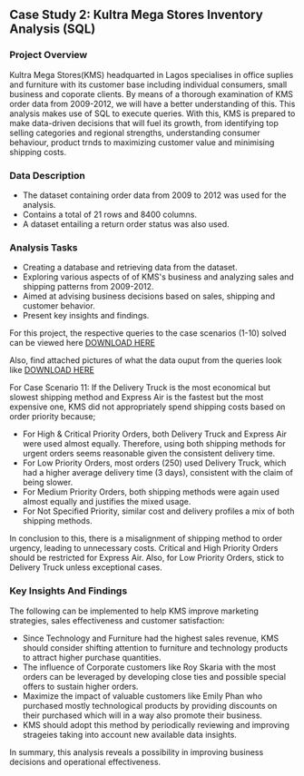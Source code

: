 ## Case Study 2: Kultra Mega Stores Inventory Analysis (SQL)

### Project Overview
Kultra Mega Stores(KMS) headquarted in Lagos specialises in office suplies and furniture with its customer base including individual consumers, small business and coporate clients. By means of a thorough examination of KMS order data from 2009-2012, we will have a better understanding of this. 
This analysis makes use of SQL to execute queries. With this, KMS is prepared to make data-driven decisions that will fuel its growth, from identifying top selling categories and regional strengths, understanding consumer behaviour, product trnds to maximizing customer value and minimising shipping costs.

### Data Description
- The dataset containing order data from 2009 to 2012 was used for the analysis.
- Contains a total of 21 rows and 8400 columns.
- A dataset entailing a return order status was also used.

### Analysis Tasks
- Creating a database and retrieving data from the dataset.
- Exploring various aspects of of KMS's business and analyzing sales and shipping patterns from 2009-2012.
- Aimed at advising business decisions based on sales, shipping and customer behavior.
- Present key insights and findings.

For this project, the respective queries to the case scenarios (1-10) solved can be viewed here [DOWNLOAD HERE](https://github.com/Ifeoluwa260620/KMS-Analysis-Using-SQL/commit/7f88965e629d80eba71b73eeaebf3111d20c8f6c)

Also, find attached pictures of what the data ouput from the queries look like [DOWNLOAD HERE](https://github.com/Ifeoluwa260620/KMS-Analysis-Using-SQL/commit/e8d0caaa57c17ae9cc6541b74126847a2bf40e9f)

For Case Scenario 11: 
If the Delivery Truck is the most economical but slowest shipping method and Express Air is the fastest but the most expensive one, KMS did not appropriately spend shipping costs based on order priority because;
- For High & Critical Priority Orders, both Delivery Truck and Express Air were used almost equally. Therefore, using both shipping methods for urgent orders seems reasonable given the consistent delivery time.
- For Low Priority Orders, most orders (250) used Delivery Truck, which had a higher average delivery time (3 days), consistent with the claim of being slower.
- For Medium Priority Orders, both shipping methods were again used almost equally and justifies the mixed usage.
- For Not Specified Priority, similar cost and delivery profiles a mix of both shipping methods.
  
In conclusion to this, there is a misalignment of shipping method to order urgency, leading to unnecessary costs. Critical and High Priority Orders should be restricted for Express Air. Also, for Low Priority Orders, stick to Delivery Truck unless exceptional cases.

### Key Insights And Findings
The following can be implemented to help KMS improve marketing strategies, sales effectiveness and customer satisfaction:
- Since Technology and Furniture had the highest sales revenue, KMS should consider shifting attention to furniture and technology products to attract higher purchase quantities.
- The influence of Corporate customers like Roy Skaria with the most orders can be leveraged by developing close ties and possible special offers to sustain higher orders.
- Maximize the impact of valuable customers like Emily Phan who purchased mostly technological products by providing discounts on their purchased which will in a way also promote their business.
- KMS should adopt this method by periodically reviewing and improving strageies taking into account new available data insights.

In summary, this analysis reveals a possibility in improving business decisions and operational effectiveness.
